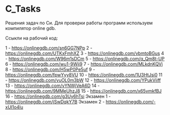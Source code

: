 # C_Tasks
Решения задач по Си.
Для проверки работы программ используем компилятор online gdb.

Ссыкли на рабочий код:

1  -        https://onlinegdb.com/sn6GG7NPp
2  -        https://onlinegdb.com/UTKxFmhXZ
3  -        https://onlinegdb.com/vbmtoBGus
4  -        https://onlinegdb.com/W96m1sDCm
5  -        https://onlinegdb.com/q_Qm8t-UP
6  -        https://onlinegdb.com/wu1-9Wij9
7  -        https://onlinegdb.com/MLkdnKQVj
8  -        https://onlinegdb.com/H5wP0Pe5uf
9  -        https://onlinegdb.com/fpwYyy8VU
10 -        https://onlinegdb.com/1U3HtJsi0
11 -        https://onlinegdb.com/vuOL0m3bW
12 -        https://onlinegdb.com/YPukViiff
13 -        https://onlinegdb.com/vYNWjVeA6D
14 -        https://onlinegdb.com/9MMeUhzJ8
15 -        https://onlinegdb.com/x65vmkfBJ
16 -        https://onlinegdb.com/g3Uy6hTsi
Экзамен 1 - https://onlinegdb.com/jSwDqkY7B
Экзамен 2 - https://onlinegdb.com/-xUl1o4lu
